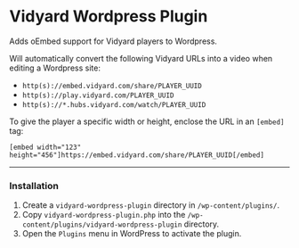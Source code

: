 # Vidyard Wordpress Plugin

Adds oEmbed support for Vidyard players to Wordpress.

Will automatically convert the following Vidyard URLs into a video when editing a Wordpress site:
- `http(s)://embed.vidyard.com/share/PLAYER_UUID`
- `http(s)://play.vidyard.com/PLAYER_UUID`
- `http(s)://*.hubs.vidyard.com/watch/PLAYER_UUID`

To give the player a specific width or height, enclose the URL in an `[embed]` tag:

`[embed width="123" height="456"]https://embed.vidyard.com/share/PLAYER_UUID[/embed]`

___

### Installation

1. Create a `vidyard-wordpress-plugin` directory in `/wp-content/plugins/`.
2. Copy `vidyard-wordpress-plugin.php` into the `/wp-content/plugins/vidyard-wordpress-plugin` directory.
3. Open the `Plugins` menu in WordPress to activate the plugin.
